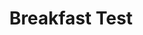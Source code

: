 ---
title: "Breakfast Test"
price: "$16.00"
category: "Breakfast"
img: ""
desc: "Tender seared steak full of flavor with grilled peppers and onions"
---